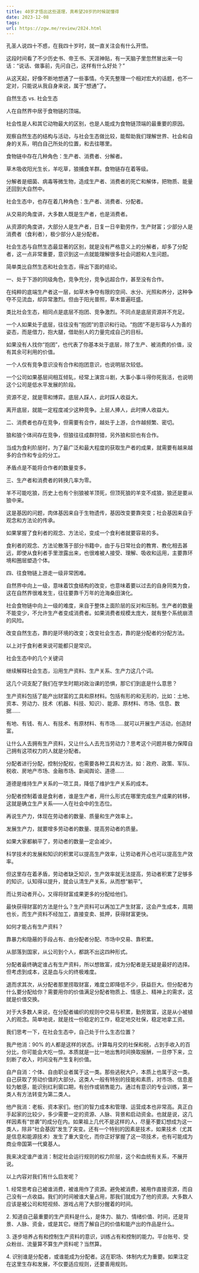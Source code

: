 ```yaml
---
title: 40岁才悟出这些道理，真希望20岁的时候就懂得
date: 2023-12-08
tags: 
url: https://zgw.me/review/2824.html
---
```


孔圣人说四十不惑，在我四十岁时，就一直关注会有什么开悟。

这段时间看了不少历史书、帝王书、天涯神贴，有一天脑子里忽然冒出来一句话：“说话、做事前，先问自己，这样有什么好处？”

从这天起，好像不断地想通了一些事情。今天先整理一个相对宏大的话题，也不一定对，只能说从我自身来说，属于“想通”了。

自然生态 vs. 社会生态

人在自然界中居于食物链的顶端。

社会性是人和其它动物最大的区别，也是人能成为食物链顶端的最重要的原因。

观察自然生态的结构与活动，与社会生态做比较，能帮助我们理解世界、社会和自身的关系，明白自己所处的位置，和去往哪里。

食物链中存在几种角色：生产者、消费者、分解者。

草木吸收阳光生长，羊吃草，狼捕食羊群。食物链存在着等级。

分解者是细菌、病毒等微生物，造成生产者、消费者的死亡和解体，把物质、能量还回到大自然中。

社会生态中，也存在着几种角色：生产者、消费者、分配者。

从交易的角度讲，大多数人既是生产者，也是消费者。

从资源的角度讲，大部分人是生产者，日复一日辛勤劳作，生产财富；少部分人是消费者（食利者），极少部分人是分配者。

社会生态与自然生态最显著的区别，就是没有严格意义上的分解者，却多了分配者，这一点非常重要，意识到这一点就能理解很多社会问题和人生问题。

简单类比自然生态和社会生态，得出下面的结论。

一、处于下游的同级角色，竞争充分，竞争远超合作，甚至没有合作。

在纯粹的底端生产者这一层，如草木争夺有限的空间、水分、光照和养分，这种争夺不见流血，却异常激烈。但由于阳光普照，草木普遍旺盛。

类比社会生态，相同点是底层不抱团、竞争激烈。不同点是底层资源并不充足。

一个人如果处于底层，往往没有“抱团”的意识和行动。“抱团”不是形容与人为善的姿态，而是借力，抱大腿，借助别人的力量完成自己的目标。

如果没有人找你“抱团”，也代表了你基本处于底层，除了生产、被消费的价值，没有其余可利用的价值。

一个人仅有竞争意识没有合作和抱团意识，也说明层次较低。

一个公司如果基层间相互倾轧，经常上演宫斗剧，大事小事斗得你死我活，也说明这个公司是低水平发展的阶段。

资源不足，就是零和博弈。底层人踩人，此时踩人收益大。

离开底层，就能一定程度减少这种竞争。上层人捧人，此时捧人收益大。

二、消费者也存在竞争，但需要有合作，越处于上游，合作越频繁、密切。

狼和狼个体间存在竞争，但狼往往成群狩猎，另外狼和狈也有合作。

当成为食利阶层时，为了最广泛和最大程度的获取生产者的成果，就需要有越来越多的合作和专业的分工。

矛盾点是不能将合作者的数量变多。

三、生产者和消费者的转换几率为零。

羊不可能吃狼，历史上也有个别狼被羊顶死，但顶死狼的羊变不成狼，狼还是要从狼中来。

这是基因的问题，肉体基因来自于生物遗传，基因改变要靠突变；社会基因来自于观念和方法论的传承。

如果掌握了食利者的观念、方法论，变成一个食利者就要容易的多。

食利者的观念、方法论散落于部分书籍中，由于与日常社会的教育、教化相去甚远，即使从食利者手里泄露出来，也很难被人接受、理解、吸收和运用，主要靠环境和圈层塑造个体。

四、往食物链上游走一级非常困难。

自然界中向上一级，意味着饮食结构的改变，也意味着要以过去的自身同类为食，这在自然界很难发生，往往要靠千万年的沧海桑田演化。

社会食物链中向上一级的难度，来自于整体上面阶层的反对和压制。生产者的数量不能变少，不允许生产者变成消费者。如果消费者规模太庞大，就有整个系统崩溃的风险。

改变自然生态，靠的是环境的改变；改变社会生态，靠的是分配者的分配方法。

以上对于食利者来说可能都只是常识。

社会生态中的几个关键词

继续解释社会生态，沿用生产资料、生产关系、生产力这几个词。

这几个词支配了我们在学生时期对政治课的恐惧，那它们到底是什么意思？

生产资料包括了能产出财富的工具和原材料。包括有形的和无形的，比如：土地、资本、劳动力、技术（机器、科技、知识）、能源、原材料、市场、信息、数据……

有地、有钱、有人、有技术、有原材料、有市场……就可以开展生产活动，创造财富。

让什么人去拥有生产资料，又让什么人去充当劳动力？思考这个问题并极力保障自己拥有这项权力的人就是分配者。

分配者进行分配，控制分配权，也需要各种工具和方法，如：政府、政策、军队、税收、房地产市场、金融市场、新闻舆论、道德……

道德是维持生产关系的一项工具，降低了维护生产关系的成本。

分配者控制着谁是食利者，谁是生产者，用什么形式在哪里完成生产成果的转移，这就是确立生产关系——人在社会中的生态位。

再说生产力，体现在劳动者的数量、质量和生产效率上。

发展生产力，就要增多劳动者的数量、提高劳动者的质量。

如果大家都躺平了，劳动者的数量一定会减少。

科学技术的发展和知识的积累可以提高生产效率，让劳动者开心也可以提高生产效率。

但这里存在着矛盾，劳动者缺乏知识，生产效率就无法提高，劳动者积累了足够多的知识，认知得以提升，就会认清生产关系，从而想“躺平”。

而让劳动者开心，又得将财富成果更多的分配给他们。

最快获得财富的方法是什么？生产资料可以再加工产生财富，这会产生成本，周期也长，而生产资料不经加工，直接变卖、抵押，获得财富更快。

如何才能占有生产资料？

靠暴力和隐蔽的手段占有、由分配者分配、市场中交易、靠积累。

从部落到国家，从公司到个人，都跳不出这四种形式。

分配者最终确定谁占有生产资料，所以想致富，成为分配者是无疑是最好的选择。但考虑到成本，这是血与火的终极难度。

退而求其次，从分配者那里捞取财富，难度立即降低不少，获益巨大。但分配者为什么要分配给你？需要用你的价值满足分配者物质上、情感上、精神上的需求，这就是价值交换。

对于大多数人来说，在分配者编织的规则中交易与积累，勤劳致富，这是从小被植入的观念。简单地说，就是找一份稳定的工作，稳定地交社保，稳定地拿工资。

我们思考一下，在社会生态中，自己处于什么生态位置？

我产他消：90% 的人都是这样的状态。计算每月交的社保和税，占到手收入的百分比，你可能会大吃一惊。本质就是一比一地出售时间换取报酬，一旦停下来，立刻断了收入，时间没有产生复利价值。

自产自消：个体、自由职业者属于这一类。那些逃税大户，本质上也属于这一类。自己获取了劳动价值的大部分。这类人一般有特别的技能和素质，对市场、信息差较为敏感，能识别红利窗口期，有创作或销售能力。通过有意识的专业训练，第一类人有方法转变为第二类人。

他产我消：老板、资本家们。他们的智力成本和管理、运营成本也非常高。真正白手起家的比较少，多少需要一定的资源、人脉、背景和启动资金。也就是说，这几样因素有“世袭”的成分在内。如果祖上几代不是这样的人，尽量不要幻想成为这一类人，除非“社会基因”发生了突变。还有一个特别的因素是技术，如果技术（尤其是信息和能源技术）发生了重大变化，而你正好掌握了这一项技术，也有可能成为商业帝国第一代奠基人。

我来决定谁产谁消：制定社会运行规则的权力阶层，这个和血统有关系，不展开说。

以上内容对我们有什么启发呢？

1\. 经常思考自己被谁消费，被谁用作了资源。避免被消费，被用作直接资源，而自己没有一点收益。我们的时间被谁大量占用，那我们就成为了他的资源。大多数人应该是被公司和短视频、游戏占用了大部分醒着的时间。

2\. 知道自己最重要的生产资料是什么，是体力、脑力、情绪价值、时间，还是背景、人脉、资金，或是其它。继而了解自己的价值和能产出的作品是什么。

3\. 逐步培养占有和控制生产资料的意识，训练占有和控制的能力。平台账号、受众粉丝、流量算不算生产资料呢？当然算。

4\. 识别谁是分配者，或谁能成为分配者。这在职场、体制内尤为重要。如果注定在这里生存和发展，不仅要适应规则，还要善用规则。

